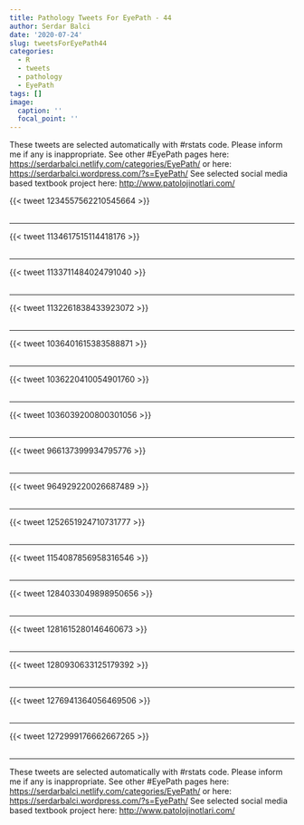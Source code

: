 ```yaml
---
title: Pathology Tweets For EyePath - 44
author: Serdar Balci
date: '2020-07-24'
slug: tweetsForEyePath44
categories:
  - R
  - tweets
  - pathology
  - EyePath
tags: []
image:
  caption: ''
  focal_point: ''
---
```



These tweets are selected automatically with #rstats code. Please inform me if any is inappropriate.
See other #EyePath pages here: https://serdarbalci.netlify.com/categories/EyePath/  or here: https://serdarbalci.wordpress.com/?s=EyePath/ 
See selected social media based textbook project here: http://www.patolojinotlari.com/

{{< tweet 1234557562210545664 >}}
<br>
<br>
<hr>
{{< tweet 1134617515114418176 >}}
<br>
<br>
<hr>
{{< tweet 1133711484024791040 >}}
<br>
<br>
<hr>
{{< tweet 1132261838433923072 >}}
<br>
<br>
<hr>
{{< tweet 1036401615383588871 >}}
<br>
<br>
<hr>
{{< tweet 1036220410054901760 >}}
<br>
<br>
<hr>
{{< tweet 1036039200800301056 >}}
<br>
<br>
<hr>
{{< tweet 966137399934795776 >}}
<br>
<br>
<hr>
{{< tweet 964929220026687489 >}}
<br>
<br>
<hr>
{{< tweet 1252651924710731777 >}}
<br>
<br>
<hr>
{{< tweet 1154087856958316546 >}}
<br>
<br>
<hr>
{{< tweet 1284033049898950656 >}}
<br>
<br>
<hr>
{{< tweet 1281615280146460673 >}}
<br>
<br>
<hr>
{{< tweet 1280930633125179392 >}}
<br>
<br>
<hr>
{{< tweet 1276941364056469506 >}}
<br>
<br>
<hr>
{{< tweet 1272999176662667265 >}}
<br>
<br>
<hr>


These tweets are selected automatically with #rstats code. Please inform me if any is inappropriate.
See other #EyePath pages here: https://serdarbalci.netlify.com/categories/EyePath/  or here: https://serdarbalci.wordpress.com/?s=EyePath/ 
See selected social media based textbook project here: http://www.patolojinotlari.com/
